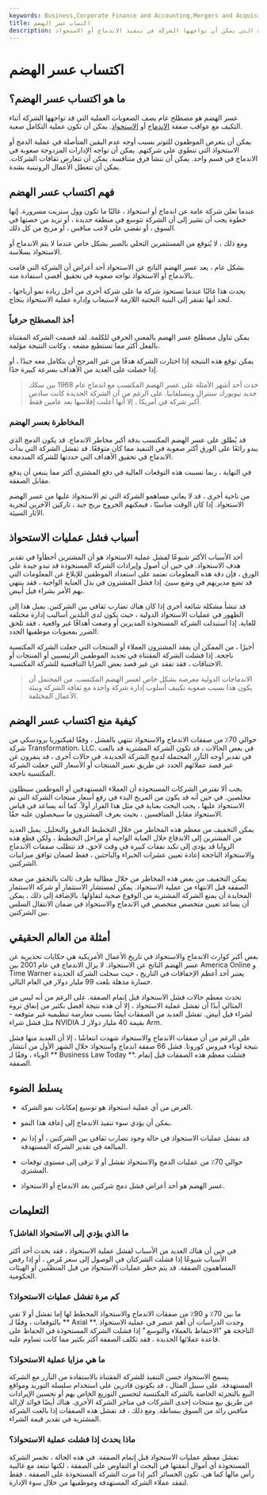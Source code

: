```yaml
---
keywords: Business,Corporate Finance and Accounting,Mergers and Acquisitions,M&amp;amp;A
title: اكتساب عسر الهضم
description: عسر الهضم هو مصطلح عام يصف الصعوبات التي يمكن أن تواجهها الشركة في تنفيذ الاندماج أو الاستحواذ.
---
```


# اكتساب عسر الهضم
## ما هو اكتساب عسر الهضم؟

عسر الهضم هو مصطلح عام يصف الصعوبات العملية التي قد تواجهها الشركة أثناء التكيف مع عواقب صفقة [الاندماج](/merger) أو [الاستحواذ](/acquisition). يمكن أن تكون عملية التكامل صعبة.

يمكن أن يتعرض الموظفون للتوتر بسبب أوجه عدم اليقين المتأصلة في عملية الدمج أو الاستحواذ التي تنطوي على شركتهم. يمكن أن تواجه الإدارات المزدوجة صعوبة في الاندماج في قسم واحد. يمكن أن تنشأ فرق متنافسة. يمكن أن تتعارض ثقافات الشركات. يمكن أن تتعطل الأعمال الروتينية بشدة.

## فهم اكتساب عسر الهضم

عندما تعلن شركة عامة عن اندماج أو استحواذ ، غالبًا ما تكون وول ستريت مسرورة. إنها خطوة يجب أن تشير إلى أن الشركة تتوسع في منطقة جديدة ، أو تزيد من حصتها في السوق ، أو تقضي على لاعب منافس ، أو مزيج من كل ذلك.

ومع ذلك ، لا يُتوقع من المستثمرين التحلي بالصبر بشكل خاص عندما لا يتم الاندماج أو الاستحواذ بسلاسة.

بشكل عام ، يعد عسر الهضم الناتج عن الاستحواذ أحد أعراض أن الشركة التي قامت بالاندماج أو الاستحواذ تواجه صعوبة في تحقيق أقصى استفادة منه.

يحدث هذا غالبًا عندما تستحوذ شركة ما على شركة أخرى من أجل زيادة نمو أرباحها ، لتجد أنها تفتقر إلى البنية التحتية اللازمة لاستيعاب وإدارة عملية الاستحواذ بنجاح.

### أخذ المصطلح حرفياً

يمكن تناول مصطلح عسر الهضم بالمعنى الحرفي للكلمة. لقد قضمت الشركة المقتناة بالفعل أكثر مما تستطيع مضغه ، وكانت النتيجة مؤلمة.

يمكن توقع هذه النتيجة إذا اختارت الشركة هدفًا من غير المرجح أن يتكامل معه جيدًا ، أو إذا حصلت على العديد من الأهداف بسرعة كبيرة جدًا.

> حدث أحد أشهر الأمثلة على عسر الهضم المكتسب مع اندماج عام 1968 بين سكك حديد نيويورك سنترال وبنسلفانيا. على الرغم من أن الشركة الجديدة كانت سادس أكبر شركة في أمريكا ، إلا أنها أعلنت إفلاسها بعد عامين فقط.

>

### المخاطرة بعسر الهضم

قد يُطلق على عسر الهضم المكتسب بدقة أكبر مخاطر الاندماج. قد يكون الدمج الذي يبدو رائعًا على الورق أكثر صعوبة في التنفيذ مما كان متوقعًا. قد تفشل الشركة التي بدأت الاندماج في تحقيق الأهداف التي حددتها للشركة المندمجة.

في النهاية ، ربما تسببت هذه التوقعات العالية في دفع المشتري أكثر مما ينبغي أن يدفع مقابل الصفقة.

من ناحية أخرى ، قد لا يعاني مساهمو الشركة التي تم الاستحواذ عليها من عسر الهضم الاستحواذ. إذا كان الوقت مناسبًا ، فيمكنهم الخروج بربح جيد ، تاركين الآخرين لتجربة الآثار السيئة.

## أسباب فشل عمليات الاستحواذ

أحد الأسباب الأكثر شيوعًا لفشل عملية الاستحواذ هو أن المشترين أخطأوا في تقدير هدف الاستحواذ. في حين أن أصول وإيرادات الشركة المستحوذة قد تبدو جيدة على الورق ، فإن دقة هذه المعلومات تعتمد على استعداد الموظفين للإبلاغ عن المعلومات التي قد تضع مديريهم في وضع سيئ. إذا فشل المشترون في بذل العناية الواجبة ، فقد ينتهي بهم الأمر بشراء فيل أبيض.

قد تنشأ مشكلة شائعة أخرى إذا كان هناك تضارب ثقافي بين الشركتين. يميل هذا إلى الظهور في عمليات الاستحواذ الدولية ، حيث يكون لدى البلدين أساليب إدارة مختلفة للغاية. إذا استبدلت الشركة المستحوذة المديرين أو وضعت أهدافًا غير واقعية ، فقد تلحق الضرر بمعنويات موظفيها الجدد.

أخيرًا ، من الممكن أن يفقد المشترون العملاء أو المنتجات التي جعلت الشركة المكتسبة ناجحة. إذا فشلت الشركة المقتناة في تحديد الموظفين الرئيسيين أو المنتجات أو الاختناقات ، فقد تفقد عن غير قصد بعض المزايا التنافسية للشركة المكتسبة.

> الاندماجات الدولية معرضة بشكل خاص لعسر الهضم المكتسب. من المحتمل أن يكون هذا بسبب صعوبة تكييف أسلوب إدارة شركة واحدة مع ثقافة الشركة وبيئة الأعمال المختلفة.

>

## كيفية منع اكتساب عسر الهضم

حوالي 70٪ من صفقات الاندماج والاستحواذ تنتهي بالفشل ، وفقًا لفيكتوريا برودسكي من شركة Transformation، LLC. في بعض الحالات ، قد تكون الشركة المشترية قد بالغت في تقدير أوجه التآزر المحتملة لدمج الشركة الجديدة. في حالات أخرى ، قد ينفرون عن غير قصد عملائهم الجدد عن طريق تغيير المنتجات أو الأسعار التي جعلت الشركة المكتسبة ناجحة.

يجب ألا تفترض الشركات المستحوذة أن العملاء المستهدفين أو الموظفين سيظلون مخلصين. في حين أنه قد يكون من المربح البدء في رفع أسعار منتجات الشركة التي تم الاستحواذ عليها ، يجب البحث بعناية في مثل هذا القرار أولاً. كما أنه يساعد في قياس الاستحواذ مقابل المنافسين ، بحيث يعرف المشترون ما سيحصلون عليه حقًا.

يمكن التخفيف من معظم هذه المخاطر من خلال التخطيط الدقيق والتحليل. يميل العديد من المشترين إلى الاندفاع خلال العناية الواجبة أو مراحل التخطيط ، ولكن قطع هذه الزوايا قد يؤدي إلى تكبد نفقات كبيرة في وقت لاحق. قد تتطلب صفقات الاندماج والاستحواذ الناجحة إعادة تعيين عشرات الخبراء والباحثين ، فقط لضمان توافق ميزانيات الشركتين.

يمكن التخفيف من بعض هذه المخاطر من خلال مطالبة طرف ثالث بالتحقق من صحة الصفقة قبل الانتهاء من عملية الاستحواذ. يمكن لمستشار الاستثمار أو شركة الاستثمار المحايدة أن يمنع الشركة المشترية من الوقوع ضحية لتفاؤلها. بالإضافة إلى ذلك ، يمكن أن يساعد تعيين متخصص متخصص في الاندماج والاستحواذ في ضمان الانتقال السلس بين الشركتين.

## أمثلة من العالم الحقيقي

بعض أكبر كوارث الاندماج والاستحواذ في تاريخ الأعمال الأمريكية هي حكايات تحذيرية عن عسر الهضم الناتج عن الاستحواذ. لا يزال الاندماج في عام 2001 بين America Online و Time Warner يعتبر أحد أعظم الإخفاقات في التاريخ ، حيث سجلت الشركة الجديدة خسارة مذهلة بلغت 99 مليار دولار في العام التالي.

تحدث معظم حالات فشل الاستحواذ قبل إتمام الصفقة. على الرغم من أنه ليس من المثالي أبدًا أن تفشل عملية الاستحواذ ، إلا أن هذه نتيجة أفضل بكثير من إنفاق ثروة لشراء فيل أبيض. تفشل العديد من الصفقات أيضًا بسبب معارضة تنظيمية غير متوقعة - مثل فشل شراء NVIDIA بقيمة 40 مليار دولار لـ Arm.

على الرغم من أن صفقات الاندماج والاستحواذ شهدت انتعاشًا ، إلا أن العديد منها فشل نتيجة لوباء فيروس كورونا. فشل 66 صفقة اندماج واستحواذ خلال الشهر الأول من انتشار الوباء ، وفقًا لـ ** Business Law Today **. فشلت معظم هذه الصفقات قبل إتمام الصفقة.

## يسلط الضوء

- الغرض من أي عملية استحواذ هو توسيع إمكانات نمو الشركة.

- يمكن أن يؤدي سوء تنفيذ الاندماج إلى إعاقة هذا النمو.

- قد تفشل عمليات الاستحواذ في حالة وجود تضارب ثقافي بين الشركتين ، أو إذا تم المبالغة في تقدير الشركة المستهدفة.

- حوالي 70٪ من عمليات الدمج والاستحواذ تفشل أو لا ترقى إلى مستوى توقعات المشتري.

- عسر الهضم هو أحد أعراض فشل دمج شركتين بعد الاندماج أو الاستحواذ.

## التعليمات

### ما الذي يؤدي إلى الاستحواذ الفاشل؟

في حين أن هناك العديد من الأسباب لفشل عملية الاستحواذ ، فقد يحدث أحد أكثر الأسباب شيوعًا إذا فشلت الشركتان في الوصول إلى سعر مُرضٍ ، أو إذا رفض المساهمون الصفقة. قد يتم حظر عمليات الاستحواذ من قبل المنظمين أو الهيئات الحكومية.

### كم مرة تفشل عمليات الاستحواذ؟

ما بين 70٪ و 90٪ من صفقات الاندماج والاستحواذ المخطط لها إما تفشل أو لا تفي بالتوقعات ، وفقًا لـ ** Axial **. وجدت الدراسات أن أهم عنصر في عملية الاستحواذ الناجحة هو "الاحتفاظ بالعملاء والتوسع." إذا فشلت الشركة المستحوذة في الحفاظ على قاعدة عملائها الجديدة ، فقد تكلف الصفقة أكثر بكثير مما كانت تساوم عليه.

### ما هي مزايا عملية الاستحواذ؟

يسمح الاستحواذ حسن التنفيذ للشركة المقتناة بالاستفادة من التآزر مع الشركة المستهدفة. على سبيل المثال ، قد يكونون قادرين على استخدام سلسلة التوريد ومواقع البيع بالتجزئة الخاصة بالشركة المكتسبة لتحسين التوزيع الخاص بهم أو تحسين الإيرادات عن طريق بيع منتجات إحدى الشركات في متاجر الشركة الأخرى. هناك أيضًا فوائد لإزالة منافس رائد من السوق ببساطة. ومع ذلك ، قد تفشل هذه الصفقات إذا بالغت الشركة المشترية في تقدير قيمة الشراء.

### ماذا يحدث إذا فشلت عملية الاستحواذ؟

تفشل معظم عمليات الاستحواذ قبل إتمام الصفقة. في هذه الحالة ، تخسر الشركة المستحوذة أي أموال أنفقتها في البحث أو التفاوض على الصفقة ، لكنها تبتعد مع غالبية رأس مالها كما هي. تكون الخسائر أكبر إذا مرت الشركة المستحوذة على الصفقة ، فقط لتفقد عملاء الشركة المستهدفة وموظفيها من خلال سوء الإدارة.

